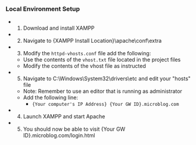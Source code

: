 ### Local Environment Setup
 - 1. Download and install XAMPP
 - 2. Navigate to {XAMPP Install Location}\apache\conf\extra
 - 3. Modify the `httpd-vhosts.conf` file add the following:
   - Use the contents of the `vhost.txt` file located in the project files
   - Modify the contents of the vhost file as instructed
 - 5. Navigate to C:\Windows\System32\drivers\etc and edit your "hosts" file
   - Note: Remember to use an editor that is running as administrator
   - Add the following line:
     - `{Your computer's IP Address} {Your GW ID}.microblog.com`
 - 4. Launch XAMPP and start Apache
 - 5. You should now be able to visit {Your GW ID}.microblog.com/login.html